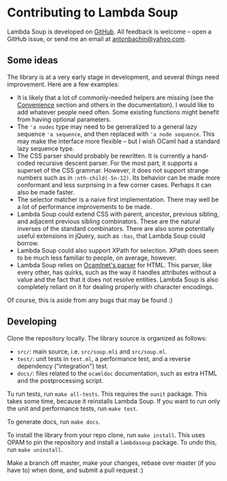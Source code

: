 # Contributing to Lambda Soup

Lambda Soup is developed on [GitHub][repo]. All feedback is welcome – open a
GitHub issue, or send me an email at [antonbachin@yahoo.com][email].

## Some ideas

The library is at a very early stage in development, and several things need
improvement. Here are a few examples:

- It is likely that a lot of commonly-needed helpers are missing (see the
  [Convenience][convenience] section and others in the documentation). I would
  like to add whatever people need often. Some existing functions might benefit
  from having optional parameters.
- The `'a nodes` type may need to be generalized to a general lazy sequence
  `'a sequence`, and then replaced with `'a node sequence`. This may make the
  interface more flexible – but I wish OCaml had a standard lazy sequence type.
- The CSS parser should probably be rewritten. It is currently a hand-coded
  recursive descent parser. For the most part, it supports a superset of the CSS
  grammar. However, it does not support strange numbers such as in
  `:nth-child(-5n-12)`. Its behavior can be made more conformant and less
  surprising in a few corner cases. Perhaps it can also be made faster.
- The selector matcher is a naive first implementation. There may well be a lot
  of performance improvements to be made.
- Lambda Soup could extend CSS with parent, ancestor, previous sibling, and
  adjacent previous sibling combinators. These are the natural inverses of the
  standard combinators. There are also some potentially useful extensions in
  jQuery, such as `:has`, that Lambda Soup could borrow.
- Lambda Soup could also support XPath for selection. XPath does seem to be much
  less familiar to people, on average, however.
- Lambda Soup relies on [Ocamlnet's parser][nethtml] for HTML. This parser, like
  every other, has quirks, such as the way it handles attributes without a
  value and the fact that it does not resolve entities. Lambda Soup is also
  completely reliant on it for dealing properly with character encodings.

Of course, this is aside from any bugs that may be found :)

## Developing

Clone the repository locally. The library source is organized as follows:

- `src/`: main source, i.e. `src/soup.mli` and `src/soup.ml`.
- `test/`: unit tests in `test.ml`, a performance test, and a reverse dependency
  ("integration") test.
- `docs/`: files related to the `ocamldoc` documentation, such as extra HTML and
  the postprocessing script.

Tu run tests, run `make all-tests`. This requires the `ounit` package. This
takes some time, because it reinstalls Lambda Soup. If you want to run only the
unit and performance tests, run `make test`.

To generate docs, run `make docs`.

To install the library from your repo clone, run `make install`. This uses OPAM
to pin the repository and install a `lambdasoup` package. To undo this, run
`make uninstall`.

Make a branch off master, make your changes, rebase over master (if you have to)
when done, and submit a pull request :)

[repo]:        https://github.com/aantron/lambda-soup
[email]:       mailto:antonbachin@yahoo.com
[convenience]: http://aantron.github.io/lambda-soup#2_Convenience
[nethtml]:     http://ocamlnet.sourceforge.net/refman/Nethtml.html
